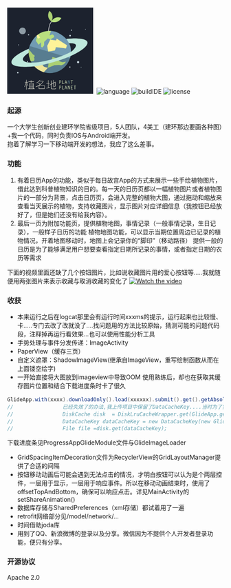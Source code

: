 <img src="https://github.com/ExplosiveBattery/zhimingdi-android/blob/master/README/%E6%A4%8D%E5%90%8D%E5%9C%B0.jpg?raw=true" width="200">  ![language](https://img.shields.io/badge/language-java-blue.svg?longCache=true&language=java) ![buildIDE](https://img.shields.io/badge/build-android--studio3-green.svg?longCache=true&build=android-studio3) ![license](https://img.shields.io/badge/license-apache2.0-green.svg?longCache=true&license=apache2.0)


### 起源
一个大学生创新创业建环学院省级项目，5人团队，4美工（建环那边要画各种图）+我一个代码，同时负责IOS与Android端开发。  
抱着了解学习一下移动端开发的想法，我应了这么差事。
### 功能
1. 有着日历App的功能，类似于每日故宫App的方式来展示一些手绘植物图片，借此达到科普植物知识的目的。每一天的日历页都以一幅植物图片或者植物图片的一部分为背景，点击日历页，会进入完整的植物大图，通过拖动和缩放来查看当天展示的植物，支持收藏图片，显示图片对应详细信息（我按钮已经放好了，但是她们还没有给我内容）。
2. 最后一页为附加功能页，提供植物地图，事情记录（一般事情记录，生日记录），一般样子日历的功能
植物地图功能，可以显示当期位置周边已记录的植物情况，开着地图移动时，地图上会记录你的“脚印”（移动路径）
提供一般的日历是为了能够满足用户想要查看指定日期所记录的事情，或者指定日期的农历等需求  

下面的视频里面还缺了几个按钮图片，比如说收藏图片用的爱心按钮等.....我就随便用两张图片来表示收藏与取消收藏的变化了
[![Watch the video](https://raw.github.com/GabLeRoux/WebMole/master/ressources/WebMole_Youtube_Video.png)](https://youtu.be/NgTxy20sC5I)

### 收获
- 本来运行之后在logcat那里会有运行时间xxxms的提示，运行起来也比较慢、卡.....专门去改了改就没了....找问题用的方法比较原始，猜测可能的问题代码段，注释掉再运行看效果...也可以使用性能分析工具
- 手势处理与事件分发传递：ImageActivity
- PaperView（缓存三页）
- 自定义遮罩：ShadowImageView(继承自ImageView，重写绘制函数从而在上面镂空绘字)
- 一开始直接将大图放到imageview中导致OOM
使用熟练后，却也在获取其缓存图片位置和结合下载进度条时卡了很久
```Java
GlideApp.with(xxxx).downloadOnly().load(xxxxxx).submit().get().getAbsolutePath();
//                已经失效了的办法,我上传项目中保留了DataCacheKey....当时为了实现这个功能还去看了源码，不过现在忘得差不对了
//                DiskCache disk  = DiskLruCacheWrapper.get(GlideApp.getPhotoCacheDir(MultiImageActivity.this), 250 * 1024 * 1024);
//                DataCacheKey dataCacheKey = new DataCacheKey(new GlideUrl(url), EmptySignature.obtain());
//                File file =disk.get(dataCacheKey);
```
下载进度条见ProgressAppGlideModule文件与GlideImageLoader
- GridSpacingItemDecoration文件为RecyclerView的GridLayoutManager提供了合适的间隔
- 按钮移动动画后可能会遇到无法点击的情况，才明白按钮可以认为是个两层控件，一层用于显示，一层用于响应事件。所以在移动动画结束时，使用了offsetTopAndBottom，确保可以响应点击。详见MainActivity的setShareAnimation()
- 数据库存储与SharedPreferences（xml存储）都试着用了一遍
- retrofit网络部分见/model/network/...
- 时间借助joda库
- 用到了QQ、新浪微博的登录以及分享。微信因为不提供个人开发者登录功能，便只有分享。
### 开源协议
Apache 2.0
